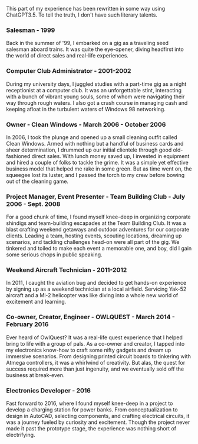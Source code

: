 This part of my experience has been rewritten in some way using ChatGPT3.5. To tell the truth, I don't have such literary talents.

### Salesman - 1999
Back in the summer of '99, I embarked on a gig as a traveling seed salesman aboard trains. It was quite the eye-opener, diving headfirst into the world of direct sales and real-life experiences.

### Computer Club Administrator - 2001-2002
During my university days, I juggled studies with a part-time gig as a night receptionist at a computer club. It was an unforgettable stint, interacting with a bunch of vibrant young souls, some of whom were navigating their way through rough waters. I also got a crash course in managing cash and keeping afloat in the turbulent waters of Windows 98 networking.

### Owner - Clean Windows - March 2006 - October 2006
In 2006, I took the plunge and opened up a small cleaning outfit called Clean Windows. Armed with nothing but a handful of business cards and sheer determination, I drummed up our initial clientele through good old-fashioned direct sales. With lunch money saved up, I invested in equipment and hired a couple of folks to tackle the grime. It was a simple yet effective business model that helped me rake in some green. But as time went on, the squeegee lost its luster, and I passed the torch to my crew before bowing out of the cleaning game.

### Project Manager, Event Presenter - Team Building Club - July 2006 - Sept. 2008
For a good chunk of time, I found myself knee-deep in organizing corporate shindigs and team-building escapades at the Team Building Club. It was a blast crafting weekend getaways and outdoor adventures for our corporate clients. Leading a team, hosting events, scouting locations, dreaming up scenarios, and tackling challenges head-on were all part of the gig. We tinkered and toiled to make each event a memorable one, and boy, did I gain some serious chops in public speaking.

### Weekend Aircraft Technician - 2011-2012
In 2011, I caught the aviation bug and decided to get hands-on experience by signing up as a weekend technician at a local airfield. Servicing Yak-52 aircraft and a Mi-2 helicopter was like diving into a whole new world of excitement and learning.

### Co-owner, Creator, Engineer - OWLQUEST - March 2014 - February 2016
Ever heard of OwlQuest? It was a real-life quest experience that I helped bring to life with a group of pals. As a co-owner and creator, I tapped into my electronics know-how to craft some nifty gadgets and dream up immersive scenarios. From designing printed circuit boards to tinkering with Atmega controllers, it was a whirlwind of creativity. But alas, the quest for success required more than just ingenuity, and we eventually sold off the business at break-even.

### Electronics Developer - 2016
Fast forward to 2016, where I found myself knee-deep in a project to develop a charging station for power banks. From conceptualization to design in AutoCAD, selecting components, and crafting electrical circuits, it was a journey fueled by curiosity and excitement. Though the project never made it past the prototype stage, the experience was nothing short of electrifying.
